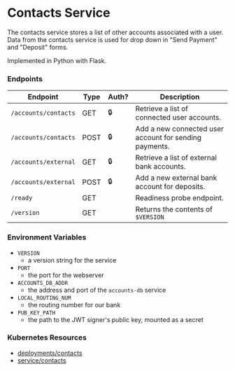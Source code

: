 # Contacts Service

The contacts service stores a list of other accounts associated with a user.
Data from the contacts service is used for drop down in "Send Payment" and "Deposit" forms.

Implemented in Python with Flask.

### Endpoints

| Endpoint             | Type  | Auth? | Description                                                |
| -------------------- | ----- | ----- | ---------------------------------------------------------- |
| `/accounts/contacts` | GET   | 🔒    |  Retrieve a list of connected user accounts.               |
| `/accounts/contacts` | POST  | 🔒    |  Add a new connected user account for sending payments.    |
| `/accounts/external` | GET   | 🔒    |  Retrieve a list of external bank accounts.                |
| `/accounts/external` | POST  | 🔒    |  Add a new external bank account for deposits.             |
| `/ready`             | GET   |       |  Readiness probe endpoint.                                 |
| `/version`           | GET   |       |  Returns the contents of `$VERSION`                        |


### Environment Variables

- `VERSION`
  - a version string for the service
- `PORT`
  - the port for the webserver
- `ACCOUNTS_DB_ADDR`
  - the address and port of the `accounts-db` service
- `LOCAL_ROUTING_NUM`
  - the routing number for our bank
- `PUB_KEY_PATH`
  - the path to the JWT signer's public key, mounted as a secret

### Kubernetes Resources

- [deployments/contacts](/kubernetes-manifests/contacts.yaml)
- [service/contacts](/kubernetes-manifests/contacts.yaml)
